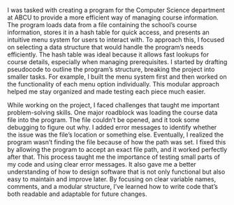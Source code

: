 I was tasked with creating a program for the Computer Science department at ABCU to provide a more efficient way of managing course information. The program loads data from a file containing the school’s course information, stores it in a hash table for quick access, and presents an intuitive menu system for users to interact with. To approach this, I focused on selecting a data structure that would handle the program’s needs efficiently. The hash table was ideal because it allows fast lookups for course details, especially when managing prerequisites. I started by drafting pseudocode to outline the program’s structure, breaking the project into smaller tasks. For example, I built the menu system first and then worked on the functionality of each menu option individually. This modular approach helped me stay organized and made testing each piece much easier.

While working on the project, I faced challenges that taught me important problem-solving skills. One major roadblock was loading the course data file into the program. The file couldn’t be opened, and it took some debugging to figure out why. I added error messages to identify whether the issue was the file’s location or something else. Eventually, I realized the program wasn’t finding the file because of how the path was set. I fixed this by allowing the program to accept an exact file path, and it worked perfectly after that. This process taught me the importance of testing small parts of my code and using clear error messages. It also gave me a better understanding of how to design software that is not only functional but also easy to maintain and improve later. By focusing on clear variable names, comments, and a modular structure, I’ve learned how to write code that’s both readable and adaptable for future changes.
